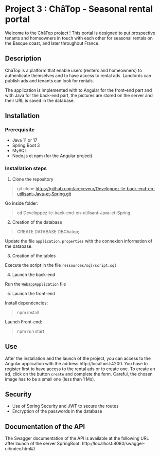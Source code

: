# Project 3 : ChâTop - Seasonal rental portal

Welcome to the ChâTop project ! This portal is designed to put prospective tenants and homeowners in touch with each other
for seasonal rentals on the Basque coast, and later throughout France.

## Description

ChâTop is a platform that enable users (renters and homeowners) to authenticate themselves and to have access to rental ads.
Landlords can publish ads and tenants can look for rentals.

The application is implemented with to Angular for the front-end part and with Java for the back-end part,
the pictures are stored on the server and their URL is saved in the database.

## Installation

### Prerequisite

- Java 11 or 17
- Spring Boot 3
- MySQL
- Node.js et npm (for the Angular project)

###  Installation steps

1. Clone the repository

> git clone https://github.com/areceveur/Developpez-le-back-end-en-utilisant-Java-et-Spring.git

Go inside folder:

> cd Developpez-le-back-end-en-utilisant-Java-et-Spring

2. Creation of the database

> CREATE DATABASE DBChatop;

Update the file `application.properties` with the connexion information of the database.

3. Creation of the tables

Execute the script in the file `ressources/sql/script.sql`

4. Launch the back-end

Run the `WebappApplication` file

5. Launch the front-end

Install dependencies:

> npm install

Launch Front-end:

> npm run start

## Use

After the installation and the launch of the project, you can access to the Angular application with the address
http://localhost:4200. You have to register first to have access to the rental ads or to create one.
To create an ad, click on the button `create` and complete the form.
Careful, the chosen image has to be a small one (less than 1 Mo).

## Security

- Use of Spring Security and JWT to secure the routes
- Encryption of the passwords in the database

## Documentation of the API

The Swagger documentation of the API is available at the following URL after launch of the server SpringBoot:
http://localhost:8080/swagger-ui/index.html#/
